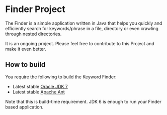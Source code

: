 # Finder Project

The Finder is a simple application written in Java that helps you
quickly and efficiently search for keywords/phrase in a file,
directory or even crawling through nested directories.

It is an ongoing project. Please feel free to contribute to this Project and make it even better.

## How to build

You require the following to build the Keyword Finder:

* Latest stable [Oracle JDK 7](http://www.oracle.com/technetwork/java/)
* Latest stable [Apache Ant](http://ant.apache.org/)

Note that this is build-time requirement.  JDK 6 is enough to run your Finder based application.
